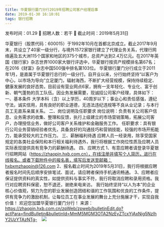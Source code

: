 ```yaml
---
title: 华夏银行厦门分行2019年招聘公司客户经理启事
date: 2019-01-30 16:10:01
tags: 银行招聘
---
```

发布时间：01.29   🌟   招聘人数：若干   🌈   截止时间：2019年5月31日
<!-- more -->

华夏银行（股票代码：600015）于1992年10月在首都北京成立。截止2017年9月末，共设立了40家一级分行，与境外1572家银行建立了代理业务关系，代理行网络遍及五大洲115个国家和地区的375个城市，总资产达到2.4万亿元。在2017年英国《银行家》杂志世界1000家大银行评选中，华夏银行按资产规模排名第67名；在2016《财富》杂志中国500强中排名第103位。
华夏银行厦门分行成立于2011年1月，是直属于华夏银行总行的一级分行。自开业以来，分行始终坚持“以客户为中心，以市场为导向”立足厦门，辐射海西，不断扩大经营规模，保持持续稳定、健康发展的良好态势。目前设有营业网点6家，拥有一支年轻化、专业化、富于创新、朝气蓬勃的员工队伍。因业务发展需要，现诚招公司客户经理，具体如下：
一、基本条件
大学本科（含）以上学历，40周岁以下；事业心和责任感强，遵纪守法，诚实信用，具有良好的职业道德，无违法违纪违规等不良从业记录；与本行员工无直系亲属关系。
二、岗位说明及任职要求
岗位说明：负责有关公司客户信息、业务需求的收集、整理和反馈，执行上级建立的市场营销策略，拓展公司客户，办理授信业务，做好公司客户关系维护和金融服务工作。
任职要求：具有银行公司业务营销经验者优先，具备良好的沟通技巧和营销技能，较强的市场开拓能力，能承受较大的工作压力。
三、薪酬福利待遇
应聘人员一经录用，除享受国家规定的各类社会保险和本行相关福利待遇外，我行将根据工作岗位性质及应聘人员实际表现提供具有竞争力的薪酬待遇。
四、应聘方式
1、有意应聘者请登录华夏银行招聘网站（https://zhaopin.hxb.com.cn），在线注册并填写个人简历，进行在线报名。或者下载附件中的报名表，填写后发送至邮箱：hxbxmzhaopin@126.com
2、报名截止时间为2019年5月31日，我行将根据应聘者报名时间先后顺序安排笔试、面试，请应聘者保持手机通讯畅通。
3、应聘者应保证提供资料的真实性，如提供资料与事实不符，我行将取消应聘和录用资格。我行对应聘资料保密，恕不退还，谢绝来电来访。
我行始终坚持“以人为本”的企业核心价值观，努力为您的职业发展创造团结和谐的工作氛围和优良的工作条件，提供有竞争力的激励机制，让每位员工在事业发展的舞台上充分施展才干，实现自我价值！
欢迎您加盟华夏银行厦门分行！
来源：
https://zhaopin.hxb.com.cn/zpWeb/zpweb/bulletinEdit.do?actPara=findBulletin&bulletinId=MmM5MGM3OTA2NzEyZTcxYjAxNjg5NzlhY2UzYTAzNTg-
 
 ![](https://cdn.weiweiblog.cn/20181015134814.png)